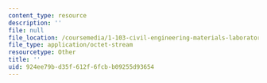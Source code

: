 ```yaml
---
content_type: resource
description: ''
file: null
file_location: /coursemedia/1-103-civil-engineering-materials-laboratory-spring-2004/924ee79bd35f612f6fcbb09255d93654_GroupA1.zip
file_type: application/octet-stream
resourcetype: Other
title: ''
uid: 924ee79b-d35f-612f-6fcb-b09255d93654
---
```

